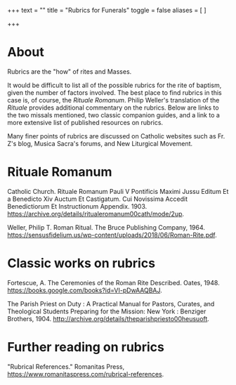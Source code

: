 +++
text = ""
title = "Rubrics for Funerals"
toggle = false
aliases = [
]

+++

# About

Rubrics are the "how" of rites and Masses. 

It would be difficult to list all of the possible rubrics for the rite of baptism, given the number of factors involved. The best place to find rubrics in this case is, of course, the _Rituale Romanum_. Philip Weller's translation of the _Rituale_ provides additional commentary on the rubrics. Below are links to the two missals mentioned, two classic companion guides, and a link to a more extensive list of published resources on rubrics.

Many finer points of rubrics are discussed on Catholic websites such as Fr. Z's blog, Musica Sacra's forums, and New Liturgical Movement.

# Rituale Romanum

Catholic Church. Rituale Romanum Pauli V Pontificis Maximi Jussu Editum Et a Benedicto Xiv Auctum Et Castigatum. Cui Novissima Accedit Benedictiorum Et Instructionum Appendix. 1903. https://archive.org/details/ritualeromanum00cath/mode/2up.

Weller, Philip T. Roman Ritual. The Bruce Publishing Company, 1964. https://sensusfidelium.us/wp-content/uploads/2018/06/Roman-Rite.pdf.

# Classic works on rubrics

Fortescue, A. The Ceremonies of the Roman Rite Described. Oates, 1948. https://books.google.com/books?id=VI-pDwAAQBAJ.

The Parish Priest on Duty : A Practical Manual for Pastors, Curates, and Theological Students Preparing for the Mission: New York : Benziger Brothers, 1904. http://archive.org/details/theparishpriesto00heusuoft.

# Further reading on rubrics

"Rubrical References." Romanitas Press, https://www.romanitaspress.com/rubrical-references.
